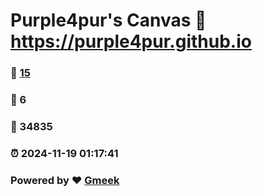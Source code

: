 # Purple4pur's Canvas :link: https://purple4pur.github.io 
### :page_facing_up: [15](https://purple4pur.github.io/tag.html) 
### :speech_balloon: 6 
### :hibiscus: 34835 
### :alarm_clock: 2024-11-19 01:17:41 
### Powered by :heart: [Gmeek](https://github.com/Meekdai/Gmeek)
